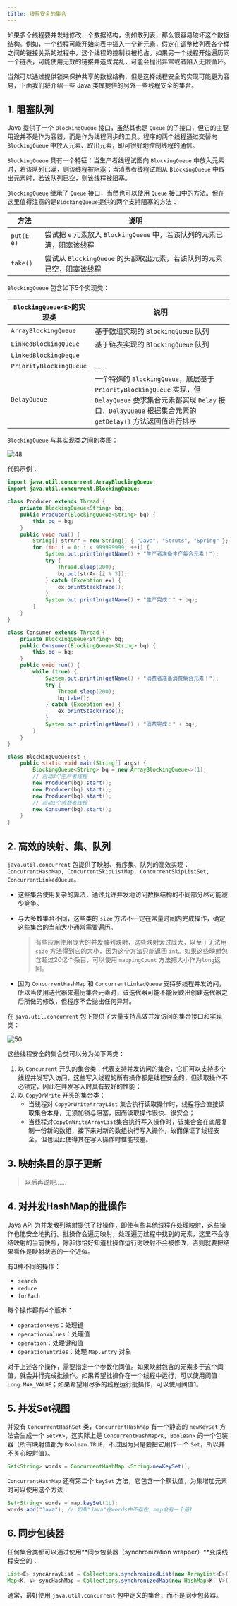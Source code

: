 ```yaml
---
title: 线程安全的集合
---
```


如果多个线程要并发地修改一个数据结构，例如散列表，那么很容易破坏这个数据结构。例如，一个线程可能开始向表中插入一个新元素，假定在调整散列表各个桶之间的链接关系的过程中，这个线程的控制权被抢占。如果另一个线程开始遍历同一个链表，可能使用无效的链接并造成混乱，可能会抛出异常或者陷入无限循环。

当然可以通过提供锁来保护共享的数据结构，但是选择线程安全的实现可能更为容易，下面我们将介绍一些 Java 类库提供的另外一些线程安全的集合。

## 1. 阻塞队列

Java 提供了一个 `BlockingQueue` 接口，虽然其也是 `Queue` 的子接口，但它的主要用途并不是作为容器，而是作为线程同步的工具。程序的两个线程通过交替向 `BlockingQueue` 中放入元素、取出元素，即可很好地控制线程的通信。

`BlockingQueue` 具有一个特征：当生产者线程试图向 `BlockingQueue` 中放入元素时，若该队列已满，则该线程被阻塞；当消费者线程试图从 `BlockingQueue` 中取出元素时，若该队列已空，则该线程被阻塞。

`BlockingQueue` 继承了 `Queue` 接口，当然也可以使用 `Queue` 接口中的方法。但在这里值得注意的是`BlockingQueue`提供的两个支持阻塞的方法：

| 方法       | 说明                                                         |
| ---------- | ------------------------------------------------------------ |
| `put(E e)` | 尝试把 `e` 元素放入 `BlockingQueue` 中，若该队列的元素已满，阻塞该线程 |
| `take()`   | 尝试从 `BlockingQueue` 的头部取出元素，若该队列的元素已空，阻塞该线程 |

`BlockingQueue` 包含如下5个实现类：

| `BlockingQueue<E>`的实现类 | 说明                                                         |
| -------------------------- | ------------------------------------------------------------ |
| `ArrayBlockingQueue`       | 基于数组实现的 `BlockingQueue` 队列                          |
| `LinkedBlockingQueue`      | 基于链表实现的 `BlockingQueue` 队列                          |
| `LinkedBlockingDeque`      |                                                              |
| `PriorityBlockingQueue`    | ……                                                           |
| `DelayQueue`               | 一个特殊的 `BlockingQueue`，底层基于 `PriorityBlockingQueue` 实现，但 `DelayQueue` 要求集合元素都实现 `Delay` 接口，`DelayQueue` 根据集合元素的 `getDelay()` 方法返回值进行排序 |

`BlockingQueue` 与其实现类之间的类图：

![48](https://figure-bed.chua-n.com/Java/48.png)

代码示例：

```java
import java.util.concurrent.ArrayBlockingQueue;
import java.util.concurrent.BlockingQueue;

class Producer extends Thread {
    private BlockingQueue<String> bq;
    public Producer(BlockingQueue<String> bq) {
        this.bq = bq;
    }
    public void run() {
        String[] strArr = new String[] { "Java", "Struts", "Spring" };
        for (int i = 0; i < 999999999; ++i) {
            System.out.println(getName() + "生产者准备生产集合元素！");
            try {
                Thread.sleep(200);
                bq.put(strArr[i % 3]);
            } catch (Exception ex) {
                ex.printStackTrace();
            }
            System.out.println(getName() + "生产完成：" + bq);
        }
    }
}

class Consumer extends Thread {
    private BlockingQueue<String> bq;
    public Consumer(BlockingQueue<String> bq) {
        this.bq = bq;
    }
    public void run() {
        while (true) {
            System.out.println(getName() + "消费者准备消费集合元素！");
            try {
                Thread.sleep(200);
                bq.take();
            } catch (Exception ex) {
                ex.printStackTrace();
            }
            System.out.println(getName() + "消费完成：" + bq);
        }
    }
}

class BlockingQueueTest {
    public static void main(String[] args) {
        BlockingQueue<String> bq = new ArrayBlockingQueue<>(1);
        // 启动3个生产者线程
        new Producer(bq).start();
        new Producer(bq).start();
        new Producer(bq).start();
        // 启动1个消费者线程
        new Consumer(bq).start();
    }
}
```

## 2. 高效的映射、集、队列

`java.util.concurrent` 包提供了映射、有序集、队列的高效实现：`ConcurrentHashMap, ConcurrentSkipListMap, ConcurrentSkipListSet, ConcurrentLinkedQueue`。

- 这些集合使用复杂的算法，通过允许并发地访问数据结构的不同部分尽可能减少竞争。

- 与大多数集合不同，这些类的 `size` 方法不一定在常量时间内完成操作，确定这些集合的当前大小通常需要遍历。

    > 有些应用使用庞大的并发散列映射，这些映射太过庞大，以至于无法用 `size` 方法得到它的大小，因为这个方法只能返回 `int`。如果这些映射包含超过20亿个条目，可以使用 `mappingCount` 方法把大小作为`long`返回。

- 因为 `ConcurrentHashMap` 和 `ConcurrentLinkedQueue` 支持多线程并发访问，所以当使用迭代器来遍历集合元素时，该迭代器可能不能反映出创建迭代器之后所做的修改，但程序不会抛出任何异常。

在 `java.util.concurrent` 包下提供了大量支持高效并发访问的集合接口和实现类：

![50](https://figure-bed.chua-n.com/Java/50.png)

这些线程安全的集合类可以分为如下两类：

1. 以 `Concurrent` 开头的集合类：代表支持并发访问的集合，它们可以支持多个线程并发写入访问，这些写入线程的所有操作都是线程安全的，但读取操作不必锁定，因此在并发写入时具有较好的性能；
2. 以 `CopyOnWrite` 开头的集合类：
   - 当线程对 `CopyOnWriteArrayList` 集合执行读取操作时，线程将会直接读取集合本身，无须加锁与阻塞，因而读取操作很快、很安全；
   - 当线程对`CopyOnWriteArrayList`集合执行写入操作时，该集合会在底层复制一份新的数组，接下来对新的数组执行写入操作，故而保证了线程安全，但也因此使得其在写入操作时性能较差。

## 3. 映射条目的原子更新

> 以后再说吧......

## 4. 对并发HashMap的批操作

Java API 为并发散列映射提供了批操作，即使有些其他线程在处理映射，这些操作也能安全地执行。批操作会遍历映射，处理遍历过程中找到的元素，这里不会冻结映射的当前快照，除非你恰好知道批操作运行时映射不会被修改，否则就要把结果看作是映射状态的一个近似。

有3种不同的操作：

- `search`
- `reduce`
- `forEach`

每个操作都有4个版本：

- `operationKeys`：处理键
- `operationValues`：处理值
- `operation`：处理键和值
- `operationEntries`：处理 `Map.Entry` 对象

对于上述各个操作，需要指定一个参数化阈值。如果映射包含的元素多于这个阈值，就会并行完成批操作。如果希望批操作在一个线程中运行，可以使用阈值 `Long.MAX_VALUE`；如果希望用尽多的线程运行批操作，可以使用阈值1。

## 5. 并发Set视图

并没有 `ConcurrentHashSet` 类，`ConcurrentHashMap` 有一个静态的 `newKeySet` 方法会生成一个 `Set<K>`，这实际上是 `ConcurrentHashMap<K, Boolean>` 的一个包装器（所有映射值都为 `Boolean.TRUE`，不过因为只是要把它用作一个 `Set`，所以并不关心映射值）。

```java
Set<String> words = ConcurrentHashMap.<String>newKeySet();
```

`ConcurrentHashMap` 还有第二个 `keySet` 方法，它包含一个默认值，为集增加元素时可以使用这个方法：

```java
Set<String> words = map.keySet(1L);
words.add("Java"); // 如果"Java"在words中不存在，map会有一个值1
```

## 6. 同步包装器

任何集合类都可以通过使用**同步包装器（synchronization wrapper）**变成线程安全的：

```java
List<E> syncArrayList = Collections.synchronizedList(new ArrayList<E>());
Map<K, V> syncHashMap = Collections.synchronizedMap(new HashMap<K, V>());
```

通常，最好使用 `java.util.concurrent` 包中定义的集合，而不是同步包装器。

 